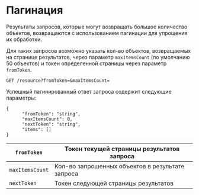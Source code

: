 # Пагинация

Результаты запросов, которые могут возвращать большое количество объектов, возвращаются с использованием пагинации для упрощения их обработки.

Для таких запросов возможно указать кол-во объектов, возвращаемых на странице результатов, через параметр `maxItemsCount` (по умолчанию 50 объектов) и токен определенной страницы через параметр `fromToken`.

`GET /resource?fromToken=&maxItemsCount=`

Успешный пагинированный ответ запроса содержит следующие параметры:

```
{ 
      "fromToken": "string",
      "maxItemsCount": 0,
      "nextToken": "string",
      "items": []
}
```

| `fromToken`     | Токен текущей страницы результатов запроса       |
| --------------- | ------------------------------------------------ |
| `maxItemsCount` | Кол-во запрошенных объектов в результате запроса |
| `nextToken`     | Токен следующей страницы результатов             |

